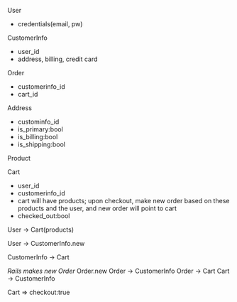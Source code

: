 User
- credentials(email, pw)

CustomerInfo
- user_id
- address, billing, credit card

Order
- customerinfo_id
- cart_id

Address
- custominfo_id
- is_primary:bool
- is_billing:bool
- is_shipping:bool

Product

Cart
- user_id
- customerinfo_id
- cart will have products; upon checkout, make new order based on
  these products and the user, and new order will point to cart
- checked_out:bool

User -> Cart(products)

User -> CustomerInfo.new

CustomerInfo -> Cart

*Rails makes new Order*
Order.new
Order -> CustomerInfo
Order -> Cart
Cart -> CustomerInfo

Cart => checkout:true

